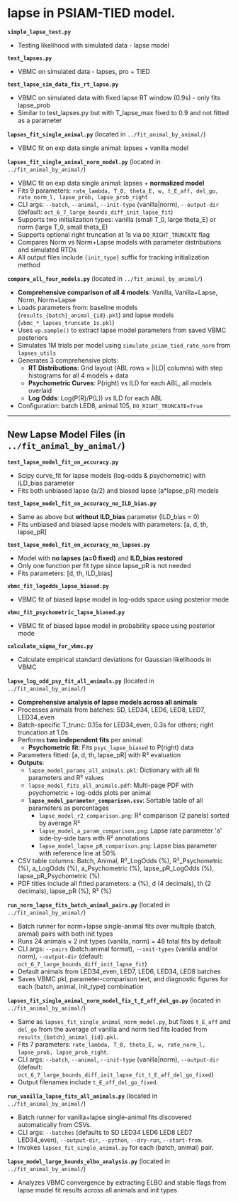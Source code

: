 # lapse in PSIAM-TIED model.

**`simple_lapse_test.py`**
- Testing likelihood with simulated data - lapse model

**`test_lapses.py`**
- VBMC on simulated data - lapses, pro + TIED

**`test_lapse_sim_data_fix_rt_lapse.py`**
- VBMC on simulated data with fixed lapse RT window (0.9s) - only fits lapse_prob
- Similar to test_lapses.py but with T_lapse_max fixed to 0.9 and not fitted as a parameter

**`lapses_fit_single_animal.py`** (located in `../fit_animal_by_animal/`)
- VBMC fit on exp data single animal: lapses + vanilla model

**`lapses_fit_single_animal_norm_model.py`** (located in `../fit_animal_by_animal/`)
- VBMC fit on exp data single animal: lapses + **normalized model**
- Fits 9 parameters: `rate_lambda, T_0, theta_E, w, t_E_aff, del_go, rate_norm_l, lapse_prob, lapse_prob_right`
- CLI args: `--batch`, `--animal`, `--init-type` (vanilla|norm), `--output-dir` (default: `oct_6_7_large_bounds_diff_init_lapse_fit`)
- Supports two initialization types: vanilla (small T_0, large theta_E) or norm (large T_0, small theta_E)
- Supports optional right truncation at 1s via `DO_RIGHT_TRUNCATE` flag
- Compares Norm vs Norm+Lapse models with parameter distributions and simulated RTDs
- All output files include `{init_type}` suffix for tracking initialization method

**`compare_all_four_models.py`** (located in `../fit_animal_by_animal/`)
- **Comprehensive comparison of all 4 models**: Vanilla, Vanilla+Lapse, Norm, Norm+Lapse
- Loads parameters from: baseline models (`results_{batch}_animal_{id}.pkl`) and lapse models (`vbmc_*_lapses_truncate_1s.pkl`)
- Uses `vp.sample()` to extract lapse model parameters from saved VBMC posteriors
- Simulates 1M trials per model using `simulate_psiam_tied_rate_norm` from `lapses_utils`
- Generates 3 comprehensive plots:
  - **RT Distributions**: Grid layout (ABL rows × |ILD| columns) with step histograms for all 4 models + data
  - **Psychometric Curves**: P(right) vs ILD for each ABL, all models overlaid
  - **Log Odds**: Log(P(R)/P(L)) vs ILD for each ABL
- Configuration: batch LED8, animal 105, `DO_RIGHT_TRUNCATE=True`

---

## New Lapse Model Files (in `../fit_animal_by_animal/`)

**`test_lapse_model_fit_on_accuracy.py`**
- Scipy curve_fit for lapse models (log-odds & psychometric) with ILD_bias parameter
- Fits both unbiased lapse (a/2) and biased lapse (a*lapse_pR) models

**`test_lapse_model_fit_on_accuracy_no_ILD_bias.py`**
- Same as above but **without ILD_bias** parameter (ILD_bias = 0)
- Fits unbiased and biased lapse models with parameters: [a, d, th, lapse_pR]

**`test_lapse_model_fit_on_accuracy_no_lapses.py`**
- Model with **no lapses (a=0 fixed)** and **ILD_bias restored**
- Only one function per fit type since lapse_pR is not needed
- Fits parameters: [d, th, ILD_bias]

**`vbmc_fit_logodds_lapse_biased.py`**
- VBMC fit of biased lapse model in log-odds space using posterior mode

**`vbmc_fit_psychometric_lapse_biased.py`**
- VBMC fit of biased lapse model in probability space using posterior mode

**`calculate_sigma_for_vbmc.py`**
- Calculate empirical standard deviations for Gaussian likelihoods in VBMC

**`lapse_log_odd_psy_fit_all_animals.py`** (located in `../fit_animal_by_animal/`)
- **Comprehensive analysis of lapse models across all animals**
- Processes animals from batches: SD, LED34, LED6, LED8, LED7, LED34_even
- Batch-specific T_trunc: 0.15s for LED34_even, 0.3s for others; right truncation at 1.0s
- Performs **two independent fits** per animal:
  - **Psychometric fit**: Fits `psyc_lapse_biased` to P(right) data
- Parameters fitted: [a, d, th, lapse_pR] with R² evaluation
- **Outputs**:
  - `lapse_model_params_all_animals.pkl`: Dictionary with all fit parameters and R² values
  - `lapse_model_fits_all_animals.pdf`: Multi-page PDF with psychometric + log-odds plots per animal
  - **`lapse_model_parameter_comparison.csv`**: Sortable table of all parameters as percentages
    - `lapse_model_r2_comparison.png`: R² comparison (2 panels) sorted by average R²
    - `lapse_model_a_param_comparison.png`: Lapse rate parameter 'a' side-by-side bars with R² annotations
    - `lapse_model_lapse_pR_comparison.png`: Lapse bias parameter with reference line at 50%
- CSV table columns: Batch, Animal, R²_LogOdds (%), R²_Psychometric (%), a_LogOdds (%), a_Psychometric (%), lapse_pR_LogOdds (%), lapse_pR_Psychometric (%)
- PDF titles include all fitted parameters: a (%), d (4 decimals), th (2 decimals), lapse_pR (%), R² (%)

**`run_norm_lapse_fits_batch_animal_pairs.py`** (located in `../fit_animal_by_animal/`)
- Batch runner for norm+lapse single-animal fits over multiple (batch, animal) pairs with both init types
- Runs 24 animals × 2 init types (vanilla, norm) = 48 total fits by default
- CLI args: `--pairs` (batch:animal format), `--init-types` (vanilla and/or norm), `--output-dir` (default: `oct_6_7_large_bounds_diff_init_lapse_fit`)
- Default animals from LED34_even, LED7, LED6, LED34, LED8 batches
- Saves VBMC pkl, parameter-comparison text, and diagnostic figures for each (batch, animal, init_type) combination

**`lapses_fit_single_animal_norm_model_fix_t_E_aff_del_go.py`** (located in `../fit_animal_by_animal/`)
- Same as `lapses_fit_single_animal_norm_model.py`, but fixes `t_E_aff` and `del_go` from the average of vanilla and norm tied fits loaded from `results_{batch}_animal_{id}.pkl`.
- Fits 7 parameters: `rate_lambda, T_0, theta_E, w, rate_norm_l, lapse_prob, lapse_prob_right`.
- CLI args: `--batch`, `--animal`, `--init-type` (vanilla|norm), `--output-dir` (default: `oct_6_7_large_bounds_diff_init_lapse_fit_t_E_aff_del_go_fixed`)
- Output filenames include `t_E_aff_del_go_fixed`.

**`run_vanilla_lapse_fits_all_animals.py`** (located in `../fit_animal_by_animal/`)
- Batch runner for vanilla+lapse single-animal fits discovered automatically from CSVs.
- CLI args: `--batches` (defaults to SD LED34 LED6 LED8 LED7 LED34_even), `--output-dir`, `--python`, `--dry-run`, `--start-from`.
- Invokes `lapses_fit_single_animal.py` for each (batch, animal) pair.

**`lapse_model_large_bounds_elbo_analysis.py`** (located in `../fit_animal_by_animal/`)
- Analyzes VBMC convergence by extracting ELBO and stable flags from lapse model fit results across all animals and init types
